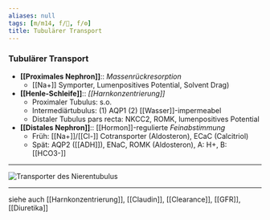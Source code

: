 ```yaml
---
aliases: null
tags: [m/m14, f/🍺, f/⚙️]
title: Tubulärer Transport
---
```

### Tubulärer Transport 
- **[[Proximales Nephron]]**:: *Massenrückresorption*
	- [[Na+]] Symporter, Lumenpositives Potential, Solvent Drag)
- **[[Henle-Schleife]]**:: *[[Harnkonzentrierung]]*
	- Proximaler Tubulus: s.o.
	- Intermediärtubulus: (1) AQP1 (2) [[Wasser]]-impermeabel
	- Distaler Tubulus pars recta: NKCC2, ROMK, lumenpositives Potential
- **[[Distales Nephron]]**:: [[Hormon]]-regulierte *Feinabstimmung*
	- Früh: [[Na+]]/[[Cl-]] Cotransporter (Aldosteron), ECaC (Calcitriol)
	- Spät: AQP2 ([[ADH]]), ENaC, ROMK (Aldosteron), A: H+, B: [[HCO3-]]
---


![Transporter des Nierentubulus](https://media-de.amboss.com/media/thumbs/big_5c4602782e153.jpg)


---
siehe auch [[Harnkonzentrierung]], [[Claudin]], [[Clearance]], [[GFR]], [[Diuretika]]